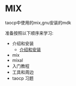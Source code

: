# MIX

taocp中使用的mix,gnu安装的mdk

准备按照以下顺序来学习:

- 介绍和安装
  - [介绍和安装][install]
- mix
- mixal
- 入门教程
- 工具和周边
- taocp 习题

[install]: /mix/001.md
